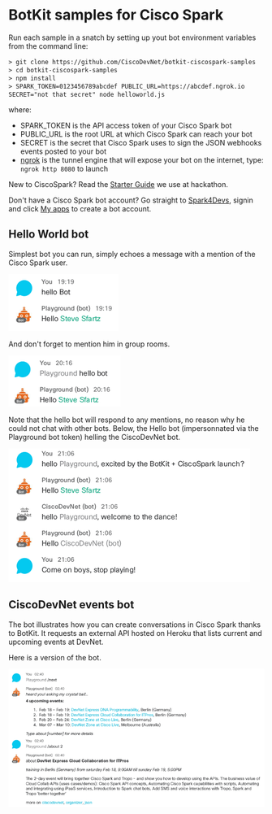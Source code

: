 # BotKit samples for Cisco Spark

Run each sample in a snatch by setting up yout bot environment variables from the command line:

```shell
> git clone https://github.com/CiscoDevNet/botkit-ciscospark-samples
> cd botkit-ciscospark-samples
> npm install
> SPARK_TOKEN=0123456789abcdef PUBLIC_URL=https://abcdef.ngrok.io SECRET="not that secret" node helloworld.js
```

where:

- SPARK_TOKEN is the API access token of your Cisco Spark bot
- PUBLIC_URL is the root URL at which Cisco Spark can reach your bot
- SECRET is the secret that Cisco Spark uses to sign the JSON webhooks events posted to your bot
- [ngrok](http://ngrok.com) is the tunnel engine that will expose your bot on the internet, type: `ngrok http 8080` to launch

New to CiscoSpark? 
Read the [Starter Guide](https://github.com/ObjectIsAdvantag/hackathon-resources#cisco-spark-starter-guide-chat-calls-meetings) we use at hackathon.

Don't have a Cisco Spark bot account?
Go straight to [Spark4Devs](https://developer.ciscospark.com), signin and click [My apps](https://developer.ciscospark.com/apps.html) to create a bot account.


## Hello World bot

Simplest bot you can run, simply echoes a message with a mention of the Cisco Spark user.

![hello-bot-direct](docs/img/hello-bot-direct.png)

And don't forget to mention him in group rooms.

![hello-bot-group](docs/img/hello-bot-group.png)

Note that the hello bot will respond to any mentions,
no reason why he could not chat with other bots.
Below, the Hello bot (impersonnated via the Playground bot token) helling the CiscoDevNet bot.

![hello-bot-playing](docs/img/hello-bot-playing.png)


## CiscoDevNet events bot

The bot illustrates how you can create conversations in Cisco Spark thanks to BotKit.
It requests an external API hosted on Heroku that lists current and upcoming events at DevNet.

Here is a version of the bot.

![devnet-botkit](docs/img/devnet-botkit-convo.png)
